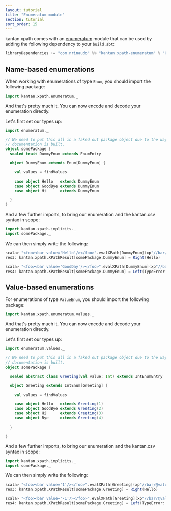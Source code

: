 ```yaml
---
layout: tutorial
title: "Enumeratum module"
section: tutorial
sort_order: 15
---
```

kantan.xpath comes with an [enumeratum](https://github.com/lloydmeta/enumeratum) module that can be used
by adding the following dependency to your `build.sbt`:

```scala
libraryDependencies += "com.nrinaudo" %% "kantan.xpath-enumeratum" % "0.4.0"
```

## Name-based enumerations

When working with enumerations of type `Enum`, you should import the following package:

```scala
import kantan.xpath.enumeratum._
```

And that's pretty much it. You can now encode and decode your enumeration directly.

Let's first set our types up:

```scala
import enumeratum._

// We need to put this all in a faked out package object due to the way
// documentation is built.
object somePackage {
  sealed trait DummyEnum extends EnumEntry

  object DummyEnum extends Enum[DummyEnum] {

    val values = findValues

    case object Hello   extends DummyEnum
    case object GoodBye extends DummyEnum
    case object Hi      extends DummyEnum

  }
}
```

And a few further imports, to bring our enumeration and the kantan.csv syntax in scope:

```scala
import kantan.xpath.implicits._
import somePackage._
```


We can then simply write the following:

```scala
scala> "<foo><bar value='Hello'/></foo>".evalXPath[DummyEnum](xp"//bar/@value")
res3: kantan.xpath.XPathResult[somePackage.DummyEnum] = Right(Hello)

scala> "<foo><bar value='GoodDay'/></foo>".evalXPath[DummyEnum](xp"//bar/@value")
res4: kantan.xpath.XPathResult[somePackage.DummyEnum] = Left(TypeError: 'GoodDay' is not a member of enumeration [Hello, GoodBye, Hi])
```



## Value-based enumerations

For enumerations of type `ValueEnum`, you should import the following package:

```scala
import kantan.xpath.enumeratum.values._
```

And that's pretty much it. You can now encode and decode your enumeration directly.

Let's first set our types up:

```scala
import enumeratum.values._

// We need to put this all in a faked out package object due to the way
// documentation is built.
object somePackage {

  sealed abstract class Greeting(val value: Int) extends IntEnumEntry

  object Greeting extends IntEnum[Greeting] {

    val values = findValues

    case object Hello   extends Greeting(1)
    case object GoodBye extends Greeting(2)
    case object Hi      extends Greeting(3)
    case object Bye     extends Greeting(4)

  }

}
```

And a few further imports, to bring our enumeration and the kantan.csv syntax in scope:

```scala
import kantan.xpath.implicits._
import somePackage._
```

We can then simply write the following:

```scala
scala> "<foo><bar value='1'/></foo>".evalXPath[Greeting](xp"//bar/@value")
res3: kantan.xpath.XPathResult[somePackage.Greeting] = Right(Hello)

scala> "<foo><bar value='-1'/></foo>".evalXPath[Greeting](xp"//bar/@value")
res4: kantan.xpath.XPathResult[somePackage.Greeting] = Left(TypeError: '-1' is not in values [1, 2, 3, 4])
```
